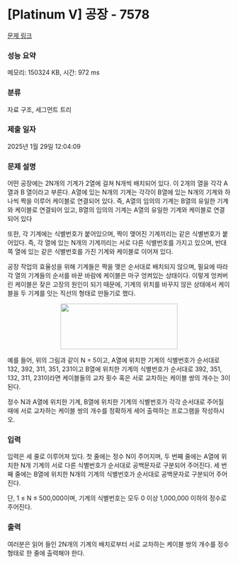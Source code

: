 # [Platinum V] 공장 - 7578 

[문제 링크](https://www.acmicpc.net/problem/7578) 

### 성능 요약

메모리: 150324 KB, 시간: 972 ms

### 분류

자료 구조, 세그먼트 트리

### 제출 일자

2025년 1월 29일 12:04:09

### 문제 설명

<p>어떤 공장에는 2N개의 기계가 2열에 걸쳐 N개씩 배치되어 있다. 이 2개의 열을 각각 A열과 B 열이라고 부른다. A열에 있는 N개의 기계는 각각이 B열에 있는 N개의 기계와 하나씩 짝을 이루어 케이블로 연결되어 있다. 즉, A열의 임의의 기계는 B열의 유일한 기계와 케이블로 연결되어 있고, B열의 임의의 기계는 A열의 유일한 기계와 케이블로 연결되어 있다</p>

<p>또한, 각 기계에는 식별번호가 붙어있으며, 짝이 맺어진 기계끼리는 같은 식별번호가 붙어있다. 즉, 각 열에 있는 N개의 기계끼리는 서로 다른 식별번호를 가지고 있으며, 반대쪽 열에 있는 같은 식별번호를 가진 기계와 케이블로 이어져 있다.</p>

<p>공장 작업의 효율성을 위해 기계들은 짝을 맺은 순서대로 배치되지 않으며, 필요에 따라 각 열의 기계들의 순서를 바꾼 바람에 케이블은 마구 엉켜있는 상태이다. 이렇게 엉켜버린 케이블은 잦은 고장의 원인이 되기 때문에, 기계의 위치를 바꾸지 않은 상태에서 케이블을 두 기계를 잇는 직선의 형태로 만들기로 했다.</p>

<p style="text-align: center;"><img alt="" src="https://upload.acmicpc.net/e78a497b-7a88-4dfb-bdc7-4e26759187a6/-/preview/" style="width: 264px; height: 103px;"></p>

<p>예를 들어, 위의 그림과 같이 N = 5이고, A열에 위치한 기계의 식별번호가 순서대로 132, 392, 311, 351, 231이고 B열에 위치한 기계의 식별번호가 순서대로 392, 351, 132, 311, 231이라면 케이블들의 교차 횟수 혹은 서로 교차하는 케이블 쌍의 개수는 3이 된다.</p>

<p>정수 N과 A열에 위치한 기계, B열에 위치한 기계의 식별번호가 각각 순서대로 주어질 때에 서로 교차하는 케이블 쌍의 개수를 정확하게 세어 출력하는 프로그램을 작성하시오.</p>

### 입력 

 <p>입력은 세 줄로 이루어져 있다. 첫 줄에는 정수 N이 주어지며, 두 번째 줄에는 A열에 위치한 N개 기계의 서로 다른 식별번호가 순서대로 공백문자로 구분되어 주어진다. 세 번째 줄에는 B열에 위치한 N개의 기계의 식별번호가 순서대로 공백문자로 구분되어 주어진다.</p>

<p>단, 1 ≤ N ≤ 500,000이며, 기계의 식별번호는 모두 0 이상 1,000,000 이하의 정수로 주어진다.</p>

### 출력 

 <p>여러분은 읽어 들인 2N개의 기계의 배치로부터 서로 교차하는 케이블 쌍의 개수를 정수 형태로 한 줄에 출력해야 한다.</p>

